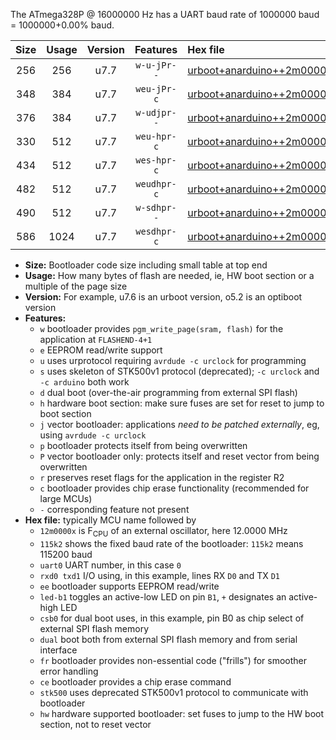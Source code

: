 The ATmega328P @ 16000000 Hz has a UART baud rate of 1000000 baud = 1000000+0.00% baud.

|Size|Usage|Version|Features|Hex file|
|:-:|:-:|:-:|:-:|:--|
|256|256|u7.7|`w-u-jPr--`|[urboot+anarduino++2m0000x++125k0_uart0_rxd0_txd1_led+b1_fr.hex](https://raw.githubusercontent.com/stefanrueger/urboot.hex/main/boards/anarduino/external_oscillator/fcpu++2m0000_Hz/br++125k0_bps/urboot+anarduino++2m0000x++125k0_uart0_rxd0_txd1_led+b1_fr.hex)|
|348|384|u7.7|`weu-jPr-c`|[urboot+anarduino++2m0000x++125k0_uart0_rxd0_txd1_ee_led+b1_fr_ce.hex](https://raw.githubusercontent.com/stefanrueger/urboot.hex/main/boards/anarduino/external_oscillator/fcpu++2m0000_Hz/br++125k0_bps/urboot+anarduino++2m0000x++125k0_uart0_rxd0_txd1_ee_led+b1_fr_ce.hex)|
|376|384|u7.7|`w-udjpr--`|[urboot+anarduino++2m0000x++125k0_uart0_rxd0_txd1_led+b1_csd5_dual.hex](https://raw.githubusercontent.com/stefanrueger/urboot.hex/main/boards/anarduino/external_oscillator/fcpu++2m0000_Hz/br++125k0_bps/urboot+anarduino++2m0000x++125k0_uart0_rxd0_txd1_led+b1_csd5_dual.hex)|
|330|512|u7.7|`weu-hpr-c`|[urboot+anarduino++2m0000x++125k0_uart0_rxd0_txd1_ee_led+b1_fr_ce_hw.hex](https://raw.githubusercontent.com/stefanrueger/urboot.hex/main/boards/anarduino/external_oscillator/fcpu++2m0000_Hz/br++125k0_bps/urboot+anarduino++2m0000x++125k0_uart0_rxd0_txd1_ee_led+b1_fr_ce_hw.hex)|
|434|512|u7.7|`wes-hpr-c`|[urboot+anarduino++2m0000x++125k0_uart0_rxd0_txd1_ee_led+b1_fr_ce_stk500_hw.hex](https://raw.githubusercontent.com/stefanrueger/urboot.hex/main/boards/anarduino/external_oscillator/fcpu++2m0000_Hz/br++125k0_bps/urboot+anarduino++2m0000x++125k0_uart0_rxd0_txd1_ee_led+b1_fr_ce_stk500_hw.hex)|
|482|512|u7.7|`weudhpr-c`|[urboot+anarduino++2m0000x++125k0_uart0_rxd0_txd1_ee_led+b1_csd5_dual_fr_ce_hw.hex](https://raw.githubusercontent.com/stefanrueger/urboot.hex/main/boards/anarduino/external_oscillator/fcpu++2m0000_Hz/br++125k0_bps/urboot+anarduino++2m0000x++125k0_uart0_rxd0_txd1_ee_led+b1_csd5_dual_fr_ce_hw.hex)|
|490|512|u7.7|`w-sdhpr--`|[urboot+anarduino++2m0000x++125k0_uart0_rxd0_txd1_led+b1_csd5_dual_fr_stk500_hw.hex](https://raw.githubusercontent.com/stefanrueger/urboot.hex/main/boards/anarduino/external_oscillator/fcpu++2m0000_Hz/br++125k0_bps/urboot+anarduino++2m0000x++125k0_uart0_rxd0_txd1_led+b1_csd5_dual_fr_stk500_hw.hex)|
|586|1024|u7.7|`wesdhpr-c`|[urboot+anarduino++2m0000x++125k0_uart0_rxd0_txd1_ee_led+b1_csd5_dual_fr_ce_stk500_hw.hex](https://raw.githubusercontent.com/stefanrueger/urboot.hex/main/boards/anarduino/external_oscillator/fcpu++2m0000_Hz/br++125k0_bps/urboot+anarduino++2m0000x++125k0_uart0_rxd0_txd1_ee_led+b1_csd5_dual_fr_ce_stk500_hw.hex)|

- **Size:** Bootloader code size including small table at top end
- **Usage:** How many bytes of flash are needed, ie, HW boot section or a multiple of the page size
- **Version:** For example, u7.6 is an urboot version, o5.2 is an optiboot version
- **Features:**
  + `w` bootloader provides `pgm_write_page(sram, flash)` for the application at `FLASHEND-4+1`
  + `e` EEPROM read/write support
  + `u` uses urprotocol requiring `avrdude -c urclock` for programming
  + `s` uses skeleton of STK500v1 protocol (deprecated); `-c urclock` and `-c arduino` both work
  + `d` dual boot (over-the-air programming from external SPI flash)
  + `h` hardware boot section: make sure fuses are set for reset to jump to boot section
  + `j` vector bootloader: applications *need to be patched externally*, eg, using `avrdude -c urclock`
  + `p` bootloader protects itself from being overwritten
  + `P` vector bootloader only: protects itself and reset vector from being overwritten
  + `r` preserves reset flags for the application in the register R2
  + `c` bootloader provides chip erase functionality (recommended for large MCUs)
  + `-` corresponding feature not present
- **Hex file:** typically MCU name followed by
  + `12m0000x` is F<sub>CPU</sub> of an external oscillator, here 12.0000 MHz
  + `115k2` shows the fixed baud rate of the bootloader: `115k2` means 115200 baud
  + `uart0` UART number, in this case `0`
  + `rxd0 txd1` I/O using, in this example, lines RX `D0` and TX `D1`
  + `ee` bootloader supports EEPROM read/write
  + `led-b1` toggles an active-low LED on pin `B1`, `+` designates an active-high LED
  + `csb0` for dual boot uses, in this example, pin B0 as chip select of external SPI flash memory
  + `dual` boot both from external SPI flash memory and from serial interface
  + `fr` bootloader provides non-essential code ("frills") for smoother error handling
  + `ce` bootloader provides a chip erase command
  + `stk500` uses deprecated STK500v1 protocol to communicate with bootloader
  + `hw` hardware supported bootloader: set fuses to jump to the HW boot section, not to reset vector

